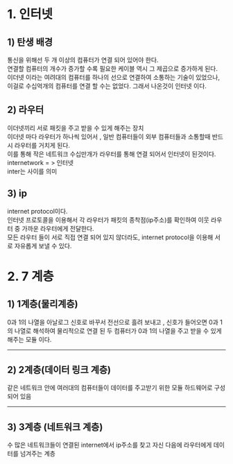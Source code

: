 # 1. 인터넷

## 1) 탄생 배경 
통신을 위해선 두 개 이상의 컴퓨터가 연결 되어 있어야 한다.  
연결할 컴퓨터의 개수가 증가할 수록 필요한 케이블 역시 그 제곱으로 증가하게 된다.  
이더넷 이라는 여려대의 컴퓨터를 하나의 선으로 연결하여 소통하는 기술이 있었으나, 이걸로 수십억개의 컴퓨터를 연결 할 수는 없었다.
그래서 나온것이 인터넷 이다.  

## 2) 라우터  
이더넷끼리 서로 패킷을 주고 받을 수 있게 해주는 장치  
이더넷 마다 라우터가 하나씩 있어서 , 일반 컴퓨터들이 외부 컴퓨터들과 소통할때 반드시 라우터를 거치게 된다.  
이를 통해 작은 네트워크 수십만개가 라우터를 통해 연결 되어서 인터넷이 된것이다.  
internetwork = > 인터넷  
inter는 사이를 의미  

## 3) ip  
internet protocol이다.  
인터넷 프로토콜을 이용해서 각 라우터가 패킷의 종착점(ip주소)를 확인하여 이웃 라우터 중 가까운 라우터에게 전달한다.  
모든 라우터 들이 서로 직접 연결 되어 있지 않더라도, internet protocol을 이용해 서로 자유롭게 보낼 수 있다.  


# 2. 7 계층

## 1) 1계층(물리계층)  
0과 1의 나열을 아날로그 신호로 바꾸서 전선으로 흘려 보내고 , 
신호가 들어오면 0과 1의 나열로 해석하여 물리적으로 연결 된 두 컴퓨터가 0과 1의 나열을 주고 받을 수 있게 해주는 모듈 이다.

--- 

## 2) 2계층(데이터 링크 계층)
같은 네트워크 안에 여러대의 컴퓨터들이 데이터를 주고받기 위한 모듈
하드웨어로 구성 되어 있음


--- 

## 3) 3계층 (네트워크 계층)
수 많은 네트워크들이 연결된 internet에서 ip주소를 찾고
자신 다음에 라우터에게 데이터를 넘겨주는 계층


